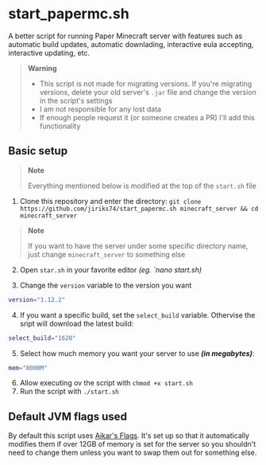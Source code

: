 # start_papermc.sh
A better script for running Paper Minecraft server with features such as automatic build updates, automatic downlading, interactive eula accepting, interactive updating, etc.

> **Warning**
>
> - This script is not made for migrating versions. If you're migrating versions, delete your old server's `.jar` file and change the version in the script's settings
> - I am not responsible for any lost data
> - If enough people request it (or someone creates a PR) I'll add this functionality

## Basic setup
> **Note**
>
> Everything mentioned below is modified at the top of the `start.sh` file

1. Clone this repository and enter the directory: `git clone https://github.com/jiriks74/start_papermc.sh minecraft_server && cd minecraft_server`
> **Note**
>
> If you want to have the server under some specific directory name, just change `minecraft_server` to something else

2. Open `star.sh` in your favorite editor *(eg. `nano start.sh)*

3. Change the `version` variable to the version you want
  ```bash
version="1.12.2"
```

4. If you want a specific build, set the `select_build` variable. Othervise the sript will download the latest build:
  ```bash
 select_build="1620"
```

5. Select how much memory you want your server to use ***(in megabytes)***:
  ```bash
mem="8000M"
```

6. Allow executing ov the script with `chmod +x start.sh`
7. Run the script with `./start.sh`

## Default JVM flags used

By default this script uses [Aikar's Flags](https://docs.papermc.io/paper/aikars-flags). It's set up so that it automatically modifies them if over
12GB of memory is set for the server so you shouldn't need to change them unless you want to swap them out for something else.
